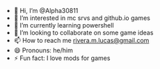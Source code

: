 - 👋 Hi, I’m @Alpha30811
- 👀 I’m interested in mc srvs and github.io games
- 🌱 I’m currently learning powershell
- 💞️ I’m looking to collaborate on some game ideas
- 📫 How to reach me rivera.m.lucas@gmail.com
- 😄 Pronouns: he/him
- ⚡ Fun fact: I love mods for games
